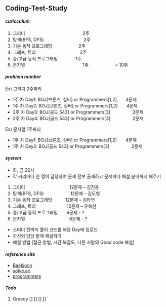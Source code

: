 ## __Coding-Test-Study__ 

#### __*curicculum*__
1. 그리디　　　　　　　　　　　　　2주
2. 탐색(BFS, DFS)　　　　　　　　　2주
3. 기본 동적 프로그래밍　　　　　　2주
4. 그래프, 트리　　　　　　　　　　2주
5. 중/고급 동적 프로그래밍　　　　1주
6. 문자열　　　　　　　　　　　　　1주　　　　　　= 10주

#### __*problem number*__
Ex) 그리디 2주짜리
- 1주 차 Day1: BOJ[브론즈, 실버] or Programmers[1,2]　　4문제
- 1주 차 Day2: BOJ[브론즈, 실버] or Programmers[1,2]　　4문제
- 2주 차 Day3: BOJ[골드 543] or Programmers[3]　　　　　2문제
- 2주 차 Day4: BOJ[골드 543] or Programmers[3]　　　　　2문제

Ex) 문자열 1주짜리
- 1주 차 Day1: BOJ[브론즈, 실버] or Programmers[1,2]　　4문제
- 1주 차 Day2: BOJ[골드 543] or Programmers[3]　　　　　2문제

#### __*system*__
- 화, 금 22시
- 각 커리마다 한 명이 담당하여 문제 전부 출제하고 문제마다 해설 분배까지 해주기
1. 그리디　　　　　　　　　　12문제 – 김진용
2. 탐색(BFS, DFS)　　　　　　12문제 – 김도형
3. 기본 동적 프로그래밍　　　12문제 – 김라연
4. 그래프, 트리　　　　　　　12문제 – 유해찬
5. 중/고급 동적 프로그래밍　　6문제 - ?
6. 문자열　　　　　　　　　　6문제 - ?
- 스터디 전까지 풀이 코드를 해당 Day에 업로드 
- 자신의 담당 문제 해설하기
- 해설 방법 [접근 방법, 시간 복잡도, 다른 사람의 Good code 해설]

#### __*reference site*__
- [Baekjoon](https://www.acmicpc.net)
- [solve.ac](https://solved.ac/)
- [programmers](https://programmers.co.kr)

#### __*Todo*__
1. Greedy [] [] [] []
